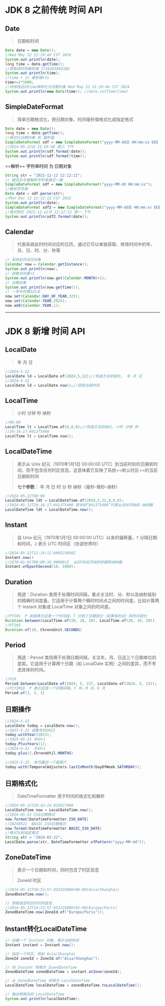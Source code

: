 # JDK 8 之前传统 时间 API

## Date

> 日期和时间 

```java
Date date = new Date();
//Wed May 22 21:19:44 CST 2024
System.out.println(date);
long time = date.getTime();
//获取该时间毫秒值 1716383984188 
System.out.println(time);
//time + 2s 毫秒值+2s
time+=2*1000;
//将修改后的time再转化为日期对象 Wed May 22 21:19:46 CST 2024 
System.out.println(new Date(time)); //date.setTime(time)
```

## SimpleDateFormat

> 简单日期格式化，把日期对象、时间毫秒值格式化成指定格式

```java
Date date = new Date();
long time = date.getTime();
//格式化日期对象 和 毫秒值
SimpleDateFormat sdf = new SimpleDateFormat("yyyy-MM-dd日 HH:mm:ss EEE a");
//2024-05-22日 21:29:40 周三 下午
System.out.println(sdf.format(date));
System.out.println(sdf.format(time));
```

==解析== 字符串时间 为 日期对象

```java
String str = "2022-12-12 12:12:12";
// 格式应与被解析字符串格式一致
SimpleDateFormat sdf = new SimpleDateFormat("yyyy-MM-dd HH:mm:ss");
//解析字符串
Date date = sdf.parse(str);
//Mon Dec 12 12:12:12 CST 2022
System.out.println(date);
SimpleDateFormat sdf2 = new SimpleDateFormat("yyyy-MM-dd日 HH:mm:ss EEE a");
//格式转化 2022-12-12日 12:12:12 周一 下午
System.out.println(sdf2.format(date));
```



## Calendar

> 代表系统此时时间对应的日历，通过它可以单独获取、修改时间中的年、月、日、时、分、秒等


```java
// 系统此时日历对象
Calendar now = Calendar.getInstance();
System.out.println(now);
// 获取月份要+1
System.out.println(now.get(Calendar.MONTH)+1);
// 日期对象
System.out.println(now.getTime());
// 一年中的第325天
now.set(Calendar.DAY_OF_YEAR,325);
now.set(Calendar.YEAR,2025);
now.add(Calendar.YEAR,1);
```



------



# JDK 8 新增 时间 API

## LocalDate

> 年 月 日

```java
//2024-5-22
LocalDate ld = LocalDate.of(2024,5,22);//构造方法初始化， 年 月 日
//2024-5-22
LocalDate ld = LocalDate.now();//获取当前时间
```

## LocalTime

> 小时 分钟 秒 纳秒

```java
//08:00
LocalTime lt = LocalTime.of(8,0,0);//构造方法初始化，小时 分钟 秒
//20:16:17.041375400
LocalTime lt = LocalTime.now();
```

## LocalDateTime

> 表示从 Unix 纪元（1970年1月1日 00:00:00 UTC）到当前时刻的日期和时间，但不包含任何时区信息。这意味着它反映了系统==默认时区==的当前日期和时间
>
> **七个参数**： 年 月 日 时 分 秒 纳秒（毫秒-微秒-纳秒）

```java
//2024-05-22T08:00
LocalDateTime ldt = LocalDateTime.of(2024,5,22,8,0,0);
//2024-05-22T20:16:17.041375400 其中的“041375400”代表从这秒开始的 纳秒数
LocalDateTime ldt = LocalDateTime.now();
```

## Instant

> 自 Unix 纪元（1970年1月1日 00:00:00 UTC）以来的偏移量，`T` 分隔日期和时间，`Z` 表示 UTC 时间区（协调世界时）
>

```java
//2024-05-22T12:19:12.800523600Z
Instant.now()
//1970-01-01T00:00:10.000001Z  从1970后开始的秒数和纳秒数
Instant.ofEpochSecond(10, 1000);
```

## Duration

> 用途：Duration 类用于处理时间间隔，重点关注时、分、秒以及纳秒级别的精确时间度量。它适用于计算两个瞬时时间点之间的时间差，比如计算两个 Instant 对象或 LocalTime 对象之间的时间差。

```java
//PT10S  P 前缀表示这是一个时间段，T 分割了日期部分（如果有的话）和时间部分
Duration.between(LocalTime.of(20, 10, 10), LocalTime.of(20, 10, 20))
//PT10S
Duration.of(10, ChronoUnit.SECONDS)
```

## Period

> 用途：Period 类则用于处理日期间隔，关注年、月、日这三个日期单位的差距。它适用于计算两个日期（如 LocalDate 实例）之间的差异，而不考虑具体的时间。

```java
//P1D
Period.between(LocalDate.of(2024, 5, 22), LocalDate.of(2024, 5, 23));
//P1Y1M1D  P 表示这是一个日期间隔，Y 年，M 月，D 天
Period.of(1, 1, 1)
```

## 日期操作

```java
//2024-5-22
LocalDate today = LocalDate.now();
//2023-5-22 调整年份2023
today.withYear(2023);
//2025-05-22 年份+1
today.PlusYears(1);
//2024-6-22  月份+1
today.plus(1,ChronoUtil.MONTHS)
   
//2025-5-25  本月最后一个星期六
today.with(TemporalAdjusters.lastInMonth(DayOfWeek.SATURDAY));
```

## 日期格式化

> DateTimeFormatter 用于时间的格式化和解析

```java
//2024-05-22T20:42:24.825027900
LocalDateTime now = LocalDateTime.now();
//2024-05-22 ISO日期格式
now.format(DateTimeFormatter.ISO_DATE)
//20240522  BASIC_ISO日期格式
now.format(DateTimeFormatter.BASIC_ISO_DATE)
//格式化到指定格式
String str = "2024-03-22";
LocalDate.parse(str, DateTimeFormatter.ofPattern("yyyy-MM-dd"));
```

## ZoneDateTime

> 表示一个日期和时间，同时包含了时区信息
>
> ZoneId 时区

```java
//2024-05-22T20:53:57.853325800+08:00[Asia/Shanghai]
ZonedDateTime.now();

// 获取指定时区的时间信息
//2024-05-22T14:53:57.853325800+02:00[Europe/Paris]
ZonedDateTime.now(ZoneId.of("Europe/Paris"));
```

## Instant转化LocalDateTime

```java
// 创建一个 Instant 对象，表示当前时间
Instant instant = Instant.now();

// 指定一个时区，例如 Asia/Shanghai
ZoneId zoneId = ZoneId.of("Asia/Shanghai");

// 将 Instant 转换为 ZonedDateTime
ZonedDateTime zonedDateTime = instant.atZone(zoneId);

// 从 ZonedDateTime 转换为 LocalDateTime
LocalDateTime localDateTime = zonedDateTime.toLocalDateTime();

// 输出转换后的 LocalDateTime
System.out.println(localDateTime);
```

